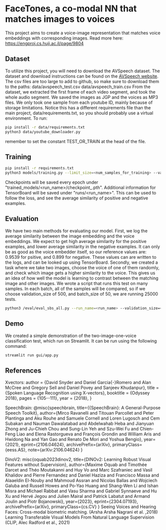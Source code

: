 # FaceTones, a co-modal NN that matches images to voices 

This project aims to create a voice-image representation that matches voice embeddings with corresponding images.
Read more here:
https://engproj.cs.huji.ac.il/page/9804

## Dataset

To utilize this project, you will need to download the AVSpeech dataset. The dataset and download instructions can be found on the [AVSpeech website](https://looking-to-listen.github.io/avspeech/download.html).
The csv files are too large to add to github, so make sure to download them to the paths:
data/avspeech_test.csv
data/avspeech_train.csv
From the dataset, we extracted the first frame of each video segment, and took the whole audio segment.
We saved the images as JGP and the voices as MP3 files. 
We only took one sample from each youtube ID, mainly because of storage limitations. 
Notice this has a different requirements file than the main project, data/requirements.txt, so you should probably use a virtual environment.
To run:
```bash
pip install -r data/requirements.txt
python3 data/youtube_downloader.py
```
remember to set the constant TEST_OR_TRAIN at the head of the file.

## Training
```bash
pip install -r requirements.txt
python3 models/training.py --limit_size=<num_samples_for_training> --validation_size=<num_samples_for_validation> --batch_size=<batch_size> --run_name=<run_name> --epochs=<num_epochs> --description="<description>"
```

Checkpoints will be saved every epoch under "trained_models/<run_name>/checkpoint_<epoch>.pth".
Additional information for TensorBoard will be saved under "runs/<run_name>".
This can be used to follow the loss, and see the average similarity of positive and negative examples.

## Evaluation
We have two main methods for evaluating our model. First, we log the average similarity between the image embedding and the voice embeddings.
We expect to get high average similarity for the positive examples, and lower average similarity in the negative examples.
It can only be as good as the voice embedder itself, so our reference values are: 0.9539 for psitive, and 0.899 for negative.
These values can are written to the logs, and can be looked up using TensorBoard.
Secondly, we created a task where we take two images, choose the voice of one of them randomly, and check which image gets a higher similarity to the voice. This gives us an idea of how well the model is learning to contrast between the matching image and other images. We wrote a script that runs this test on many samples. In each batch, all of the samples will be compared, so if we choose validation_size of 500, and batch_size of 50, we are running 25000 tests.
```bash
python3 /eval/eval_sbs_all.py --run_name=<run_name> --validation_size=<total_num_of_sample> --batch_size=<batch_size> --num_workers=<num_workers>
```

## Demo
We created a simple demonstration of the two-image-one-voice classification test, which run on Streamlit.
It can be run using the following command:
```bash
streamlit run gui/app.py
```


## References


Xvectors:
  author    = {David Snyder and
               Daniel Garcia{-}Romero and
               Alan McCree and
               Gregory Sell and
               Daniel Povey and
               Sanjeev Khudanpur},
  title     = {Spoken Language Recognition using X-vectors},
  booktitle = {Odyssey 2018},
  pages     = {105--111},
  year      = {2018},
}

SpeechBrain:
@misc{speechbrain,
  title={{SpeechBrain}: A General-Purpose Speech Toolkit},
  author={Mirco Ravanelli and Titouan Parcollet and Peter Plantinga and Aku Rouhe and Samuele Cornell and Loren Lugosch and Cem Subakan and Nauman Dawalatabad and Abdelwahab Heba and Jianyuan Zhong and Ju-Chieh Chou and Sung-Lin Yeh and Szu-Wei Fu and Chien-Feng Liao and Elena Rastorgueva and François Grondin and William Aris and Hwidong Na and Yan Gao and Renato De Mori and Yoshua Bengio},
  year={2021},
  eprint={2106.04624},
  archivePrefix={arXiv},
  primaryClass={eess.AS},
  note={arXiv:2106.04624}
}

DinoV2:
misc{oquab2023dinov2,
      title={DINOv2: Learning Robust Visual Features without Supervision}, 
      author={Maxime Oquab and Timothée Darcet and Théo Moutakanni and Huy Vo and Marc Szafraniec and Vasil Khalidov and Pierre Fernandez and Daniel Haziza and Francisco Massa and Alaaeldin El-Nouby and Mahmoud Assran and Nicolas Ballas and Wojciech Galuba and Russell Howes and Po-Yao Huang and Shang-Wen Li and Ishan Misra and Michael Rabbat and Vasu Sharma and Gabriel Synnaeve and Hu Xu and Hervé Jegou and Julien Mairal and Patrick Labatut and Armand Joulin and Piotr Bojanowski},
      year={2023},
      eprint={2304.07193},
      archivePrefix={arXiv},
      primaryClass={cs.CV}
}
Seeing Voices and Hearing Faces: Cross-modal biometric matching. (Arsha Arsha Nagrani et al. ,2018)
Learning Transferable Visual Models From Natural Language Supervision (CLIP, Alec Radford et al., 2021)




